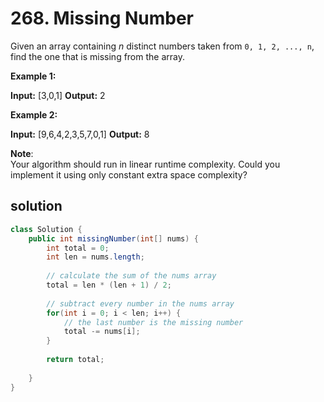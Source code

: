 # 268.  Missing Number


Given an array containing  _n_  distinct numbers taken from  `0, 1, 2, ..., n`, find the one that is missing from the array.

**Example 1:**

**Input:** [3,0,1]
**Output:** 2

**Example 2:**

**Input:** [9,6,4,2,3,5,7,0,1]
**Output:** 8

**Note**:  
Your algorithm should run in linear runtime complexity. Could you implement it using only constant extra space complexity?

## solution
```java
class Solution {
    public int missingNumber(int[] nums) {
        int total = 0;
        int len = nums.length;
        
        // calculate the sum of the nums array
        total = len * (len + 1) / 2;
        
        // subtract every number in the nums array
        for(int i = 0; i < len; i++) {
            // the last number is the missing number
            total -= nums[i];
        }
        
        return total;
        
    }
}
```
